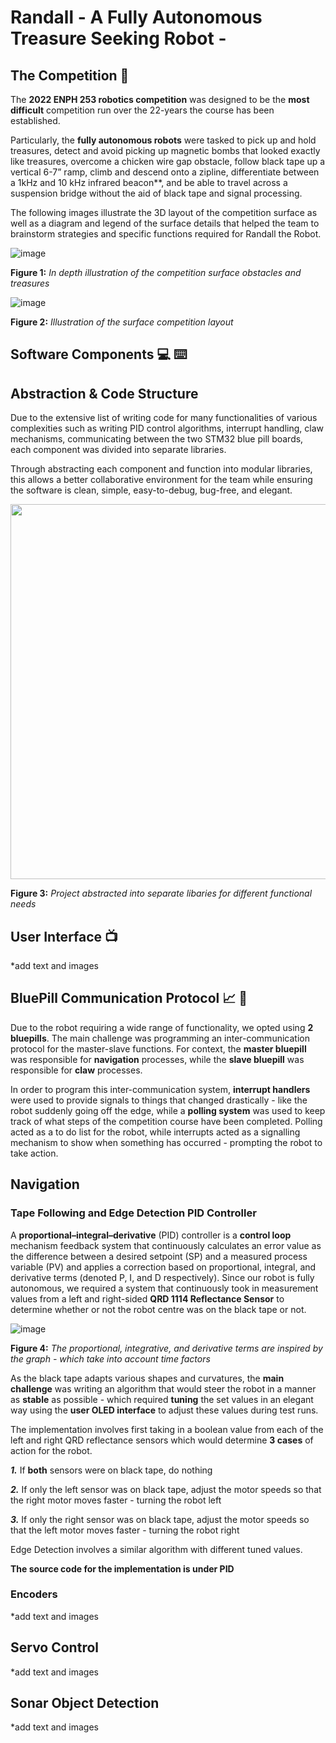# Randall - A Fully Autonomous Treasure Seeking Robot - 

## The Competition :game_die:	
The **2022 ENPH 253 robotics competition** was designed to be the **most difficult** competition run over the 22-years the course has been established.  

Particularly, the **fully autonomous robots** were tasked to pick up and hold treasures, detect and avoid picking up magnetic bombs that looked exactly like treasures, overcome a chicken wire gap obstacle, follow black tape up a vertical 6-7” ramp, climb and descend onto a zipline, differentiate between a 1kHz and 10 kHz infrared beacon**, and be able to travel across a suspension bridge without the aid of black tape and signal processing. 

The following images illustrate the 3D layout of the competition surface as well as a diagram and legend of the surface details that helped the team to brainstorm strategies and specific functions required for Randall the Robot.

![image](https://user-images.githubusercontent.com/68613171/211223301-05f6ff98-2417-4f58-953b-05c52193fdb2.png)

**Figure 1:** _In depth illustration of the competition surface obstacles and treasures_

![image](https://user-images.githubusercontent.com/68613171/211223319-c9eca6b5-241b-49a8-a14e-0a2748117954.png)

**Figure 2:** _Illustration of the surface competition layout_

## Software Components :computer:	⌨️

## Abstraction & Code Structure 
Due to the extensive list of writing code for many functionalities of various complexities such as writing PID control algorithms, interrupt handling, claw mechanisms,  communicating between the two STM32 blue pill boards, each component was divided into separate libraries.

Through abstracting each component and function into modular libraries, this allows a better collaborative environment for the team while ensuring the software is clean, simple, easy-to-debug, bug-free, and elegant.

<img src = "https://user-images.githubusercontent.com/68613171/211224368-bd1b3522-ac0f-44d0-ba4b-c830fd7176af.png" width ="700" height="600">

**Figure 3:** _Project abstracted into separate libaries for different functional needs_


## User Interface :tv:	

*add text and images 

## BluePill Communication Protocol :chart_with_upwards_trend: :pill:		    

Due to the robot requiring a wide range of functionality, we opted using **2 bluepills**.  The main challenge was programming an inter-communication protocol for the master-slave functions.  For context, the **master bluepill** was responsible for **navigation** processes, while the **slave bluepill** was responsible for **claw** processes.

In order to program this inter-communication system, **interrupt handlers** were used to provide signals to things that changed drastically - like the robot suddenly going off the edge, while a **polling system** was used to keep track of what steps of the competition course have been completed.  Polling acted as a to do list for the robot, while interrupts acted as a signalling mechanism to show when something has occurred - prompting the robot to take action. 


## Navigation
### Tape Following and Edge Detection PID Controller
A **proportional–integral–derivative** (PID) controller is a **control loop** mechanism feedback system that continuously calculates an error value as the difference between a desired setpoint (SP) and a measured process variable (PV) and applies a correction based on proportional, integral, and derivative terms (denoted P, I, and D respectively).  Since our robot is fully autonomous, we required a system that continuously took in measurement values from a left and right-sided **QRD 1114 Reflectance Sensor** to determine whether or not the robot centre was on the black tape or not. 

![image](https://user-images.githubusercontent.com/68613171/211225587-89266fe6-75fb-407b-9b23-2ae4ecf926c9.png)

**Figure 4:** _The proportional, integrative, and derivative terms are inspired by the graph - which take into account time factors_

As the black tape adapts various shapes and curvatures, the **main challenge** was writing an algorithm that would steer the robot in a manner as **stable** as possible - which required **tuning** the set values in an elegant way using the **user OLED interface** to adjust these values during test runs.  

The implementation involves first taking in a boolean value from each of the left and right QRD reflectance sensors which would determine **3 cases** of action for the robot.

**_1._** If **both** sensors were on black tape, do nothing

**_2._** If only the left sensor was on black tape, adjust the motor speeds so that the right motor moves faster - turning the robot left 

**_3._** If only the right sensor was on black tape, adjust the motor speeds so that the left motor moves faster - turning the robot right 

Edge Detection involves a similar algorithm with different tuned values.

**The source code for the implementation is under PID**

### Encoders 

*add text and images 


## Servo Control

*add text and images 


## Sonar Object Detection 

*add text and images 













